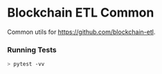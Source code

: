 # Blockchain ETL Common

Common utils for https://github.com/blockchain-etl.

### Running Tests

```bash
> pytest -vv 
``` 
